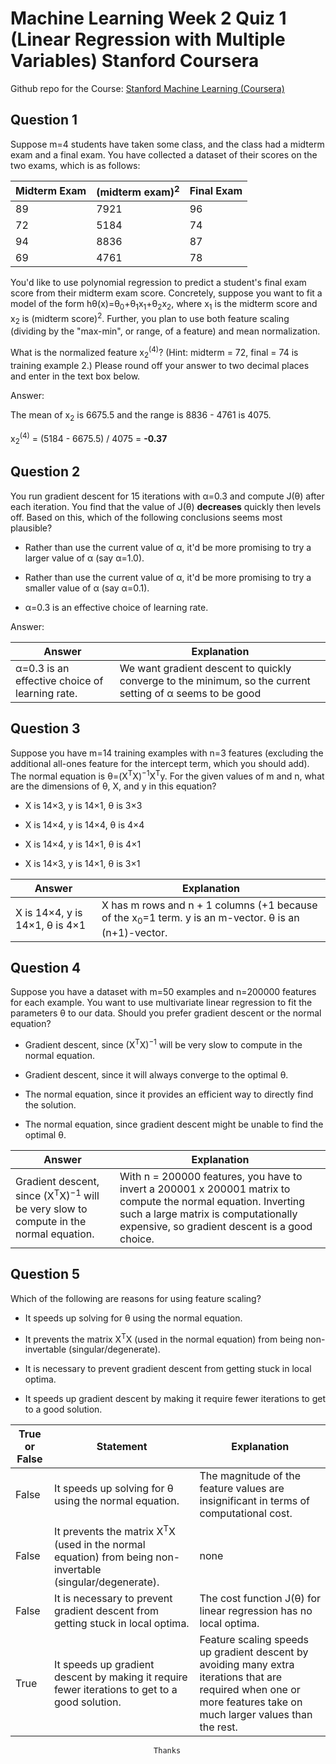 # Machine Learning Week 2 Quiz 1 (Linear Regression with Multiple Variables) Stanford Coursera

Github repo for the Course: [Stanford Machine Learning (Coursera)](https://github.com/mGalarnyk/datasciencecoursera/tree/master/Stanford_Machine_Learning) </br>

Question 1
----------
Suppose m=4 students have taken some class, and the class had a midterm exam and a final exam. You have collected a dataset of their scores on the two exams, which is as follows:

Midterm Exam | (midterm exam)<sup>2</sup> | Final Exam 
--- | --- | ---
89 | 7921 | 96
72 | 5184 | 74
94 | 8836 | 87
69 | 4761 | 78

You'd like to use polynomial regression to predict a student's final exam score from their midterm exam score. 
Concretely, suppose you want to fit a model of the form hθ(x)=θ<sub>0</sub>+θ<sub>1</sub>x<sub>1</sub>+θ<sub>2</sub>x<sub>2</sub>, 
where x<sub>1</sub> is the midterm score and x<sub>2</sub> is (midterm score)<sup>2</sup>. 
Further, you plan to use both feature scaling (dividing by the "max-min", or range, of a feature) and mean normalization.

What is the normalized feature x<sub>2</sub><sup>(4)</sup>? (Hint: midterm = 72, final = 74 is training example 2.) 
Please round off your answer to two decimal places and enter in the text box below.

Answer: </br>

The mean of x<sub>2</sub> is 6675.5 and the range is 8836 - 4761 is 4075. </br>

x<sub>2</sub><sup>(4)</sup> = (5184 - 6675.5) / 4075 = <b>-0.37</b>

Question 2
----------
You run gradient descent for 15 iterations
with α=0.3 and compute
J(θ) after each iteration. You find that the
value of J(θ) <b>decreases</b> quickly then levels
off. Based on this, which of the following conclusions seems
most plausible?

* Rather than use the current value of α, it'd be more promising to try a larger value of α (say α=1.0).

* Rather than use the current value of α, it'd be more promising to try a smaller value of α (say α=0.1).

* α=0.3 is an effective choice of learning rate.

Answer: </br>

Answer | Explanation
--- | ---
α=0.3 is an effective choice of learning rate. | We want gradient descent to quickly converge to the minimum, so the current setting of α seems to be good

Question 3
----------
Suppose you have m=14 training examples with n=3 features (excluding the additional all-ones feature for the intercept term, which you should add). 
The normal equation is θ=(X<sup>T</sup>X)<sup>−1</sup>X<sup>T</sup>y. 
For the given values of m and n, what are the dimensions of θ, X, and y in this equation?

* X is 14×3, y is 14×1, θ is 3×3

* X is 14×4, y is 14×4, θ is 4×4

* X is 14×4, y is 14×1, θ is 4×1

* X is 14×3, y is 14×1, θ is 3×1

Answer | Explanation
--- | ---
X is 14×4, y is 14×1, θ is 4×1 | X has m rows and n + 1 columns (+1 because of the x<sub>0</sub>=1 term. y is an m-vector. θ is an (n+1)-vector.

Question 4
----------
Suppose you have a dataset with m=50 examples and n=200000 features for each example. You want to use multivariate linear regression to fit the parameters θ to our data. Should you prefer gradient descent or the normal equation?

* Gradient descent, since (X<sup>T</sup>X)<sup>−1</sup> will be very slow to compute in the normal equation.

* Gradient descent, since it will always converge to the optimal θ.

* The normal equation, since it provides an efficient way to directly find the solution.

* The normal equation, since gradient descent might be unable to find the optimal θ.

Answer | Explanation
--- | ---
Gradient descent, since (X<sup>T</sup>X)<sup>−1</sup> will be very slow to compute in the normal equation. | With n = 200000 features, you have to invert a 200001 x 200001 matrix to compute the normal equation. Inverting such a large matrix is computationally expensive, so gradient descent is a good choice. 

Question 5
----------
Which of the following are reasons for using feature scaling?

* It speeds up solving for θ using the normal equation.

* It prevents the matrix X<sup>T</sup>X (used in the normal equation) from being non-invertable (singular/degenerate).

* It is necessary to prevent gradient descent from getting stuck in local optima.

* It speeds up gradient descent by making it require fewer iterations to get to a good solution.

True or False | Statement | Explanation 
--- | --- | ---
False | It speeds up solving for θ using the normal equation. | The magnitude of the feature values are insignificant in terms of computational cost. 
False | It prevents the matrix X<sup>T</sup>X (used in the normal equation) from being non-invertable (singular/degenerate). | none
False | It is necessary to prevent gradient descent from getting stuck in local optima. | The cost function J(θ) for linear regression has no local optima. 
True | It speeds up gradient descent by making it require fewer iterations to get to a good solution. | Feature scaling speeds up gradient descent by avoiding many extra iterations that are required when one or more features take on much larger values than the rest.


                                    Thanks
